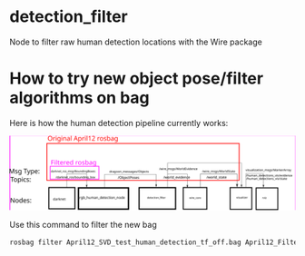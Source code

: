# detection_filter
Node to filter raw human detection locations with the Wire package

# How to try new object pose/filter algorithms on bag
Here is how the human detection pipeline currently works:

![asd](filtered_rosbag.svg)

Use this command to filter the new bag

```bash
rosbag filter April12_SVD_test_human_detection_tf_off.bag April12_Filtered.bag "topic!='/world_state' and topic!='/world_evidence' and topic!='/ObjectPoses'"
```
